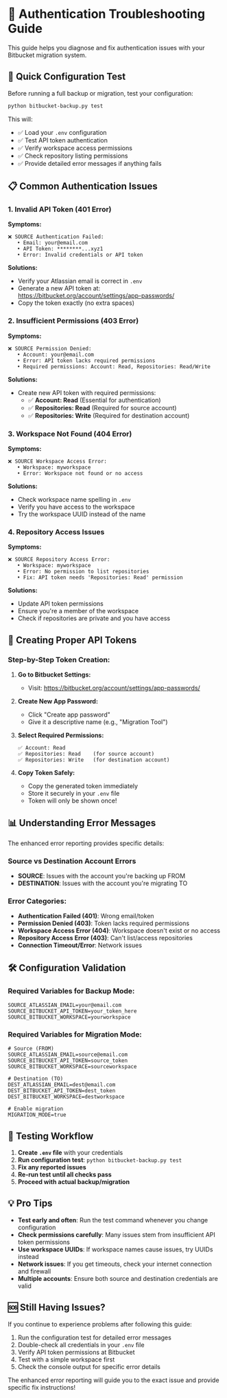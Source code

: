 # 🔧 Authentication Troubleshooting Guide

This guide helps you diagnose and fix authentication issues with your Bitbucket migration system.

## 🧪 Quick Configuration Test

Before running a full backup or migration, test your configuration:

```bash
python bitbucket-backup.py test
```

This will:
- ✅ Load your `.env` configuration
- ✅ Test API token authentication
- ✅ Verify workspace access permissions
- ✅ Check repository listing permissions
- ✅ Provide detailed error messages if anything fails

## 📋 Common Authentication Issues

### 1. Invalid API Token (401 Error)

**Symptoms:**
```
❌ SOURCE Authentication Failed:
   • Email: your@email.com
   • API Token: ********...xyz1
   • Error: Invalid credentials or API token
```

**Solutions:**
- Verify your Atlassian email is correct in `.env`
- Generate a new API token at: https://bitbucket.org/account/settings/app-passwords/
- Copy the token exactly (no extra spaces)

### 2. Insufficient Permissions (403 Error)

**Symptoms:**
```
❌ SOURCE Permission Denied:
   • Account: your@email.com
   • Error: API token lacks required permissions
   • Required permissions: Account: Read, Repositories: Read/Write
```

**Solutions:**
- Create new API token with required permissions:
  - ✅ **Account: Read** (Essential for authentication)
  - ✅ **Repositories: Read** (Required for source account)
  - ✅ **Repositories: Write** (Required for destination account)

### 3. Workspace Not Found (404 Error)

**Symptoms:**
```
❌ SOURCE Workspace Access Error:
   • Workspace: myworkspace
   • Error: Workspace not found or no access
```

**Solutions:**
- Check workspace name spelling in `.env`
- Verify you have access to the workspace
- Try the workspace UUID instead of the name

### 4. Repository Access Issues

**Symptoms:**
```
❌ SOURCE Repository Access Error:
   • Workspace: myworkspace
   • Error: No permission to list repositories
   • Fix: API token needs 'Repositories: Read' permission
```

**Solutions:**
- Update API token permissions
- Ensure you're a member of the workspace
- Check if repositories are private and you have access

## 🔑 Creating Proper API Tokens

### Step-by-Step Token Creation:

1. **Go to Bitbucket Settings:**
   - Visit: https://bitbucket.org/account/settings/app-passwords/

2. **Create New App Password:**
   - Click "Create app password"
   - Give it a descriptive name (e.g., "Migration Tool")

3. **Select Required Permissions:**
   ```
   ✅ Account: Read
   ✅ Repositories: Read    (for source account)
   ✅ Repositories: Write   (for destination account)
   ```

4. **Copy Token Safely:**
   - Copy the generated token immediately
   - Store it securely in your `.env` file
   - Token will only be shown once!

## 📊 Understanding Error Messages

The enhanced error reporting provides specific details:

### Source vs Destination Account Errors
- **SOURCE**: Issues with the account you're backing up FROM
- **DESTINATION**: Issues with the account you're migrating TO

### Error Categories:
- **Authentication Failed (401)**: Wrong email/token
- **Permission Denied (403)**: Token lacks required permissions
- **Workspace Access Error (404)**: Workspace doesn't exist or no access
- **Repository Access Error (403)**: Can't list/access repositories
- **Connection Timeout/Error**: Network issues

## 🛠️ Configuration Validation

### Required Variables for Backup Mode:
```env
SOURCE_ATLASSIAN_EMAIL=your@email.com
SOURCE_BITBUCKET_API_TOKEN=your_token_here
SOURCE_BITBUCKET_WORKSPACE=yourworkspace
```

### Required Variables for Migration Mode:
```env
# Source (FROM)
SOURCE_ATLASSIAN_EMAIL=source@email.com
SOURCE_BITBUCKET_API_TOKEN=source_token
SOURCE_BITBUCKET_WORKSPACE=sourceworkspace

# Destination (TO)
DEST_ATLASSIAN_EMAIL=dest@email.com
DEST_BITBUCKET_API_TOKEN=dest_token
DEST_BITBUCKET_WORKSPACE=destworkspace

# Enable migration
MIGRATION_MODE=true
```

## 🚀 Testing Workflow

1. **Create `.env` file** with your credentials
2. **Run configuration test**: `python bitbucket-backup.py test`
3. **Fix any reported issues**
4. **Re-run test until all checks pass**
5. **Proceed with actual backup/migration**

## 💡 Pro Tips

- **Test early and often**: Run the test command whenever you change configuration
- **Check permissions carefully**: Many issues stem from insufficient API token permissions
- **Use workspace UUIDs**: If workspace names cause issues, try UUIDs instead
- **Network issues**: If you get timeouts, check your internet connection and firewall
- **Multiple accounts**: Ensure both source and destination credentials are valid

## 🆘 Still Having Issues?

If you continue to experience problems after following this guide:

1. Run the configuration test for detailed error messages
2. Double-check all credentials in your `.env` file
3. Verify API token permissions at Bitbucket
4. Test with a simple workspace first
5. Check the console output for specific error details

The enhanced error reporting will guide you to the exact issue and provide specific fix instructions!